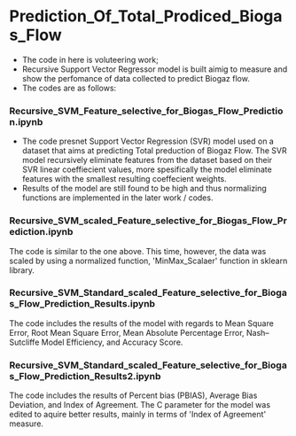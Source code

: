 # Prediction_Of_Total_Prodiced_Biogas_Flow
* The code in here is voluteering work; 
* Recursive Support Vector Regressor model is built aimig to measure and show the perfomance of data collected to predict Biogaz flow.
* The codes are as follows:
### Recursive_SVM_Feature_selective_for_Biogas_Flow_Prediction.ipynb
* The code presnet Support Vector Regression (SVR) model used on a dataset that aims at predicting Total preduction of Biogaz Flow. The SVR model recursively eliminate features from the dataset based on their SVR linear coeffiecient values, more spesifically the model eliminate features with the smallest resulting coeffecient weights.
* Results of the model are still found to be high and thus normalizing functions are implemented in the later work / codes.

### Recursive_SVM_scaled_Feature_selective_for_Biogas_Flow_Prediction.ipynb
The code is similar to the one above. This time, however, the data was scaled by using a normalized function, 'MinMax_Scalaer' function in sklearn library.

### Recursive_SVM_Standard_scaled_Feature_selective_for_Biogas_Flow_Prediction_Results.ipynb
The code includes the results of the model with regards to Mean Square Error, Root Mean Square Error, Mean Absolute Percentage Error, Nash–Sutcliffe Model Efficiency, and Accuracy Score.

### Recursive_SVM_Standard_scaled_Feature_selective_for_Biogas_Flow_Prediction_Results2.ipynb
The code includes the results of Percent bias (PBIAS), Average Bias Deviation, and Index of Agreement. The C parameter for the model was edited to aquire better results, mainly in terms of 'Index of Agreement' measure.

